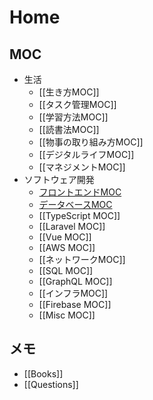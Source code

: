 # Home

## MOC

- 生活
	- [[生き方MOC]]
	- [[タスク管理MOC]]
	- [[学習方法MOC]]
	- [[読書法MOC]]
	- [[物事の取り組み方MOC]]
	- [[デジタルライフMOC]]
	- [[マネジメントMOC]]
- ソフトウェア開発
	- [フロントエンドMOC](フロントエンドMOC.md)
	- [データベースMOC](データベースMOC.md)
	- [[TypeScript MOC]]
	- [[Laravel MOC]]
	- [[Vue MOC]]
	- [[AWS MOC]]
	- [[ネットワークMOC]]
	- [[SQL MOC]]
	- [[GraphQL MOC]]
	- [[インフラMOC]]
	- [[Firebase MOC]]
	- [[Misc MOC]]

## メモ

- [[Books]]
- [[Questions]] 